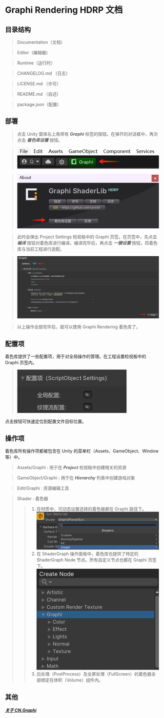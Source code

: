 # Graphi Rendering HDRP 文档

>
## 目录结构

> Documentation（文档）
 
> Editor（编辑器）

> Runtime（运行时）

> CHANGELOG.md （日志）

> LICENSE.md （许可）

> README.md （自述）

> package.json（配置）


## 部署 
> 点击 Unity 窗体左上角带有 ***Graphi*** 标签的按钮，在弹开的对话框中，再次点击 ***着色库设置*** 按钮。

> ![](images/doc1.png)

> ![](images/doc2.png)

> 此时会弹出 Project Settings 检视板中的 Graphi 页签。在页签中，先点击 ***编译*** 按钮对着色库进行编译。编译完毕后，再点击 ***一键设置*** 按钮，将着色库与当前工程进行适配。

> ![](images/doc3.png)

> 以上操作全部完毕后，就可以使用 Graphi Rendering 着色库了。



## 配置项
着色库提供了一些配置项，用于对全局操作的管理。在工程设置检视板中的 Graphi 页签内。

> ![](images/doc4.png)

点击按钮可快速定位到配置文件目标位置。



## 操作项
着色库所有操作项都被包含在 Unity 的菜单栏（Assets、GameObject、Window等）中。

> Assets/Graphi : 用于在 ***Project*** 检视板中创建相关的资源

> GameObject/Graphi : 用于在 ***Hierarchy*** 列表中创建游戏对象

> Edit/Graphi : 资源编辑工具

> Shader : 着色器
>> 1. 在材质中，可动态设置选择的着色器都在 Graphi 路径下。
>> ![](images/doc5.png)
>> 2. 在 ShaderGraph 操作面板中，着色库也提供了特定的 ShaderGraph Node 节点。所有自定义节点也都在 Graphi 页签下。
>> ![](images/doc6.png)
>> 3. 后处理（PostProcess）及全屏处理（FullScreen）的着色器全部绑定在体积（Volume）组件内。


## 其他
##### **[关于 CN.Graphi](https://github.com/qnstd)**